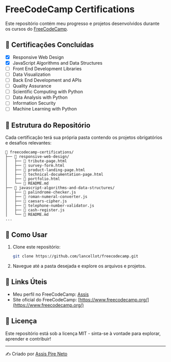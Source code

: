 # FreeCodeCamp Certifications

Este repositório contém meu progresso e projetos desenvolvidos durante os cursos do [FreeCodeCamp](https://www.freecodecamp.org/).

## 📜 Certificações Concluídas

- [x] Responsive Web Design
- [x] JavaScript Algorithms and Data Structures
- [ ] Front End Development Libraries
- [ ] Data Visualization
- [ ] Back End Development and APIs
- [ ] Quality Assurance
- [ ] Scientific Computing with Python
- [ ] Data Analysis with Python
- [ ] Information Security
- [ ] Machine Learning with Python

## 📂 Estrutura do Repositório

Cada certificação terá sua própria pasta contendo os projetos obrigatórios e desafios relevantes:

```
📂 freecodecamp-certifications/
├── 📁 responsive-web-design/
│   ├── 📄 tribute-page.html
│   ├── 📄 survey-form.html
│   ├── 📄 product-landing-page.html
│   ├── 📄 technical-documentation-page.html
│   ├── 📄 portfolio.html
│   └── 📄 README.md
├── 📁 javascript-algorithms-and-data-structures/
│   ├── 📄 palindrome-checker.js
│   ├── 📄 roman-numeral-converter.js
│   ├── 📄 caesars-cipher.js
│   ├── 📄 telephone-number-validator.js
│   ├── 📄 cash-register.js
│   └── 📄 README.md
...
```

## 🚀 Como Usar

1. Clone este repositório:
   ```bash
   git clone https://github.com/lancellot/freecodecamp.git
   ```
2. Navegue até a pasta desejada e explore os arquivos e projetos.

## 📌 Links Úteis

- Meu perfil no FreeCodeCamp: [Assis](https://www.freecodecamp.org/lancellot)
- Site oficial do FreeCodeCamp: [https://www.freecodecamp.org/](https://www.freecodecamp.org/)

## 📜 Licença

Este repositório está sob a licença MIT - sinta-se à vontade para explorar, aprender e contribuir!

---
✍️ Criado por [Assis Pire Neto](https://github.com/lancellot)
